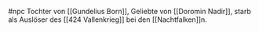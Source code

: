 #npc
Tochter von [[Gundelius Born]], Geliebte von [[Doromin Nadir]], starb als Auslöser des [[424 Vallenkrieg]] bei den [[Nachtfalken]]n.
